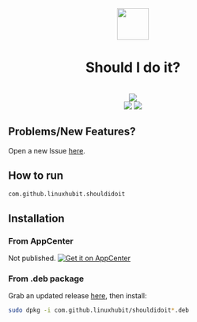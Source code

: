 <div align="center">
  <img src="https://raw.githubusercontent.com/linuxhubit/shouldidoit/master/data/icons/64/com.github.linuxhubit.shouldidoit.svg" width="64">
  <h1 align="center">Should I do it?</h1>
  <p align="center"></p>
</div>

<br/>

<div align="center">
   <a href="https://github.com/linuxhubit/shouldidoit/blob/master/LICENSE">
    <img src="https://img.shields.io/badge/License-GPL--3.0-blue.svg">
   </a>
</div>

<div align="center">
    <img  src="https://github.com/linuxhubit/shouldidoit/raw/master/data/screenshot-1.png">
    <img  src="https://github.com/linuxhubit/shouldidoit/raw/master/data/screenshot-2.png">
</div>

## Problems/New Features?
Open a new Issue [here](https://github.com/linuxhubit/shouldidoit/issues).

## How to run
```bash
com.github.linuxhubit.shouldidoit
```

## Installation

### From AppCenter
Not published.
[![Get it on AppCenter](https://appcenter.elementary.io/badge.svg)](https://appcenter.elementary.io/com.github.linuxhubit/shouldidoit)


### From .deb package
Grab an updated release [here](https://github.com/linuxhubit/shouldidoit/releases), then install:

```bash
sudo dpkg -i com.github.linuxhubit/shouldidoit*.deb
```



